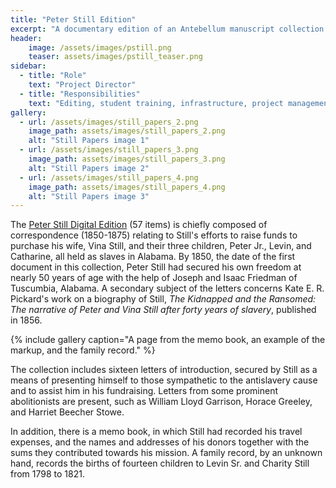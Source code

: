 ```yaml
---
title: "Peter Still Edition"
excerpt: "A documentary edition of an Antebellum manuscript collection."
header: 
    image: /assets/images/pstill.png
    teaser: assets/images/pstill_teaser.png
sidebar:
  - title: "Role"
    text: "Project Director"
  - title: "Responsibilities"
    text: "Editing, student training, infrastructure, project management"
gallery:
  - url: /assets/images/still_papers_2.png
    image_path: assets/images/still_papers_2.png
    alt: "Still Papers image 1"
  - url: /assets/images/still_papers_3.png
    image_path: assets/images/still_papers_3.png
    alt: "Still Papers image 2"
  - url: /assets/images/still_papers_4.png
    image_path: assets/images/still_papers_4.png
    alt: "Still Papers image 3"
---
```


The [Peter Still Digital Edition](https://stillpapers.org/) (57 items) is chiefly composed of correspondence (1850-1875) relating to Still's efforts to raise funds to purchase his wife, Vina Still, and their three children, Peter Jr., Levin, and Catharine, all held as slaves in Alabama. By 1850, the date of the first document in this collection, Peter Still had secured his own freedom at nearly 50 years of age with the help of Joseph and Isaac Friedman of Tuscumbia, Alabama. A secondary subject of the letters concerns Kate E. R. Pickard's work on a biography of Still, _The Kidnapped and the Ransomed: The narrative of Peter and Vina Still after forty years of slavery_, published in 1856.

{% include gallery caption="A page from the memo book, an example of the markup, and the family record." %}

The collection includes sixteen letters of introduction, secured by Still as a means of presenting himself to those sympathetic to the antislavery cause and to assist him in his fundraising. Letters from some prominent abolitionists are present, such as William Lloyd Garrison, Horace Greeley, and Harriet Beecher Stowe.

In addition, there is a memo book, in which Still had recorded his travel expenses, and the names and addresses of his donors together with the sums they contributed towards his mission. A family record, by an unknown hand, records the births of fourteen children to Levin Sr. and Charity Still from 1798 to 1821.
